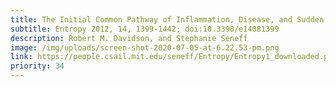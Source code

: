 ```yaml
---
title: The Initial Common Pathway of Inflammation, Disease, and Sudden Death
subtitle: Entropy 2012, 14, 1399-1442; doi:10.3390/e14081399
description: Robert M. Davidson, and Stephanie Seneff
image: /img/uploads/screen-shot-2020-07-05-at-6.22.53-pm.png
link: https://people.csail.mit.edu/seneff/Entropy/Entropy1_downloaded.pdf
priority: 34
---
```

